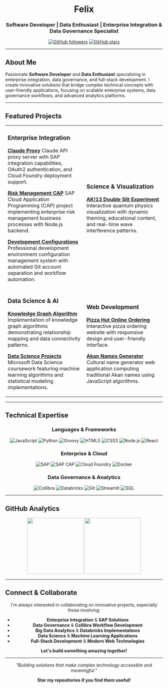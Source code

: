 <div align="center">

# Felix
### Software Developer | Data Enthusiast | Enterprise Integration & Data Governance Specialist

[![GitHub followers](https://img.shields.io/github/followers/Jaloch-glitch?label=Follow&style=social)](https://github.com/Jaloch-glitch)
[![GitHub stars](https://img.shields.io/github/stars/Jaloch-glitch?label=Stars&style=social)](https://github.com/Jaloch-glitch)

</div>

---

## About Me

Passionate **Software Developer** and **Data Enthusiast** specializing in enterprise integration, data governance, and full-stack development. I create innovative solutions that bridge complex technical concepts with user-friendly applications, focusing on scalable enterprise systems, data governance workflows, and advanced analytics platforms.

---

## Featured Projects

<table>
<tr>
<td width="50%">

### Enterprise Integration
**[Claude Proxy](https://github.com/Jaloch-glitch/claude_proxy)**
Claude API proxy server with SAP integration capabilities, OAuth2 authentication, and Cloud Foundry deployment support.

**[Risk Management CAP](https://github.com/Jaloch-glitch/riskmanagement)**
SAP Cloud Application Programming (CAP) project implementing enterprise risk management business processes with Node.js backend.

**[Development Configurations](https://github.com/Jaloch-glitch/my-dev-configurations)**
Professional development environment configuration management system with automated Git account separation and workflow automation.

</td>
<td width="50%">

### Science & Visualization
**[AK!13 Double Slit Experiment](https://github.com/Jaloch-glitch/ak13-double-slit-experiment)**
Interactive quantum physics visualization with dynamic theming, educational content, and real-time wave interference patterns.

</td>
</tr>
<tr>
<td width="50%">

### Data Science & AI
**[Knowledge Graph Algorithm](https://github.com/Jaloch-glitch/knowlege_graph_algorithm)**
Implementation of knowledge graph algorithms demonstrating relationship mapping and data connectivity patterns.

**[Data Science Projects](https://github.com/Jaloch-glitch/datascience)**
Microsoft Data Science coursework featuring machine learning algorithms and statistical modeling implementations.

</td>
<td width="50%">

### Web Development
**[Pizza Hut Online Ordering](https://github.com/Jaloch-glitch/pizzahut)**
Interactive pizza ordering website with responsive design and user-friendly interface.

**[Akan Names Generator](https://github.com/Jaloch-glitch/Akan-Names)**
Cultural name generator web application computing traditional Akan names using JavaScript algorithms.

</td>
</tr>
</table>

---

## Technical Expertise

<div align="center">

### Languages & Frameworks
![JavaScript](https://img.shields.io/badge/-JavaScript-F7DF1E?style=flat-square&logo=javascript&logoColor=black)
![Python](https://img.shields.io/badge/-Python-3776AB?style=flat-square&logo=python&logoColor=white)
![Groovy](https://img.shields.io/badge/-Groovy-4298B8?style=flat-square&logo=apachegroovy&logoColor=white)
![HTML5](https://img.shields.io/badge/-HTML5-E34F26?style=flat-square&logo=html5&logoColor=white)
![CSS3](https://img.shields.io/badge/-CSS3-1572B6?style=flat-square&logo=css3&logoColor=white)
![Node.js](https://img.shields.io/badge/-Node.js-339933?style=flat-square&logo=node.js&logoColor=white)
![React](https://img.shields.io/badge/-React-61DAFB?style=flat-square&logo=react&logoColor=black)

### Enterprise & Cloud
![SAP](https://img.shields.io/badge/-SAP-0FAAFF?style=flat-square&logo=sap&logoColor=white)
![SAP CAP](https://img.shields.io/badge/-SAP%20CAP-0FAAFF?style=flat-square&logo=sap&logoColor=white)
![Cloud Foundry](https://img.shields.io/badge/-Cloud%20Foundry-0C9ED5?style=flat-square&logo=cloudfoundry&logoColor=white)
![Docker](https://img.shields.io/badge/-Docker-2496ED?style=flat-square&logo=docker&logoColor=white)

### Data Governance & Analytics
![Collibra](https://img.shields.io/badge/-Collibra-FF6B35?style=flat-square&logo=data:image/svg+xml;base64,PHN2ZyB3aWR0aD0iMjQiIGhlaWdodD0iMjQiIHZpZXdCb3g9IjAgMCAyNCAyNCIgZmlsbD0ibm9uZSI+PHJlY3Qgd2lkdGg9IjI0IiBoZWlnaHQ9IjI0IiByeD0iNCIgZmlsbD0iI0ZGNkIzNSIvPjx0ZXh0IHg9IjEyIiB5PSIxNiIgZm9udC1mYW1pbHk9InNhbnMtc2VyaWYiIGZvbnQtc2l6ZT0iMTAiIGZpbGw9IndoaXRlIiB0ZXh0LWFuY2hvcj0ibWlkZGxlIj5DPC90ZXh0Pjwvc3ZnPg==&logoColor=white)
![Databricks](https://img.shields.io/badge/-Databricks-FF3621?style=flat-square&logo=databricks&logoColor=white)
![Git](https://img.shields.io/badge/-Git-F05032?style=flat-square&logo=git&logoColor=white)
![Streamlit](https://img.shields.io/badge/-Streamlit-FF4B4B?style=flat-square&logo=streamlit&logoColor=white)
![SQL](https://img.shields.io/badge/-SQL-4479A1?style=flat-square&logo=mysql&logoColor=white)

</div>

---

## GitHub Analytics

<div align="center">
  <img height="180em" src="https://github-readme-stats.vercel.app/api?username=Jaloch-glitch&show_icons=true&theme=github_dark&include_all_commits=true&count_private=true"/>
  <img height="180em" src="https://github-readme-stats.vercel.app/api/top-langs/?username=Jaloch-glitch&layout=compact&theme=github_dark"/>
</div>

---

## Connect & Collaborate

<div align="center">

I'm always interested in collaborating on innovative projects, especially those involving:
- **Enterprise Integration** & **SAP Solutions**
- **Data Governance** & **Collibra Workflow Development**
- **Big Data Analytics** & **Databricks Implementations**
- **Data Science** & **Machine Learning Applications**
- **Full-Stack Development** & **Modern Web Technologies**

**Let's build something amazing together!**

</div>

---

<div align="center">

*"Building solutions that make complex technology accessible and meaningful."*

**Star my repositories if you find them useful!**

</div>
